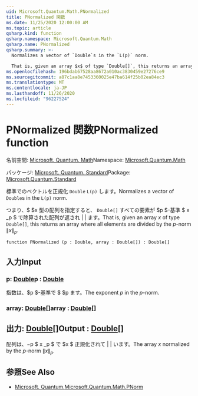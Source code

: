 ```yaml
---
uid: Microsoft.Quantum.Math.PNormalized
title: PNormalized 関数
ms.date: 11/25/2020 12:00:00 AM
ms.topic: article
qsharp.kind: function
qsharp.namespace: Microsoft.Quantum.Math
qsharp.name: PNormalized
qsharp.summary: >-
  Normalizes a vector of `Double`s in the `L(p)` norm.

  That is, given an array $x$ of type `Double[]`, this returns an array where all elements are divided by the $p$-norm $\|x\|_p$.
ms.openlocfilehash: 196bdab67528aa8672a010ac3830459e27276ce9
ms.sourcegitcommit: a87c1aa8e7453360025e47ba614f25b02ea84ec3
ms.translationtype: MT
ms.contentlocale: ja-JP
ms.lasthandoff: 11/26/2020
ms.locfileid: "96227524"
---
```

# <a name="pnormalized-function"></a><span data-ttu-id="7647a-102">PNormalized 関数</span><span class="sxs-lookup"><span data-stu-id="7647a-102">PNormalized function</span></span>

<span data-ttu-id="7647a-103">名前空間: [Microsoft. Quantum. Math](xref:Microsoft.Quantum.Math)</span><span class="sxs-lookup"><span data-stu-id="7647a-103">Namespace: [Microsoft.Quantum.Math](xref:Microsoft.Quantum.Math)</span></span>

<span data-ttu-id="7647a-104">パッケージ: [Microsoft. Quantum. Standard](https://nuget.org/packages/Microsoft.Quantum.Standard)</span><span class="sxs-lookup"><span data-stu-id="7647a-104">Package: [Microsoft.Quantum.Standard](https://nuget.org/packages/Microsoft.Quantum.Standard)</span></span>


<span data-ttu-id="7647a-105">標準でのベクトルを正規化 `Double` `L(p)` します。</span><span class="sxs-lookup"><span data-stu-id="7647a-105">Normalizes a vector of `Double`s in the `L(p)` norm.</span></span>

<span data-ttu-id="7647a-106">つまり、$ $x 型の配列を指定すると、 `Double[]` すべての要素が $p $-基準 $ x _p $ で除算された配列が返され \| \| ます。</span><span class="sxs-lookup"><span data-stu-id="7647a-106">That is, given an array $x$ of type `Double[]`, this returns an array where all elements are divided by the $p$-norm $\|x\|_p$.</span></span>

```qsharp
function PNormalized (p : Double, array : Double[]) : Double[]
```


## <a name="input"></a><span data-ttu-id="7647a-107">入力</span><span class="sxs-lookup"><span data-stu-id="7647a-107">Input</span></span>

### <a name="p--double"></a><span data-ttu-id="7647a-108">p: [Double](xref:microsoft.quantum.lang-ref.double)</span><span class="sxs-lookup"><span data-stu-id="7647a-108">p : [Double](xref:microsoft.quantum.lang-ref.double)</span></span>

<span data-ttu-id="7647a-109">指数は、$p $-基準で $ $p ます。</span><span class="sxs-lookup"><span data-stu-id="7647a-109">The exponent $p$ in the $p$-norm.</span></span>


### <a name="array--double"></a><span data-ttu-id="7647a-110">array: [Double](xref:microsoft.quantum.lang-ref.double)[]</span><span class="sxs-lookup"><span data-stu-id="7647a-110">array : [Double](xref:microsoft.quantum.lang-ref.double)[]</span></span>





## <a name="output--double"></a><span data-ttu-id="7647a-111">出力: [Double](xref:microsoft.quantum.lang-ref.double)[]</span><span class="sxs-lookup"><span data-stu-id="7647a-111">Output : [Double](xref:microsoft.quantum.lang-ref.double)[]</span></span>

<span data-ttu-id="7647a-112">配列は、$-$p $ x _p $ で $x $ 正規化されて \| \| います。</span><span class="sxs-lookup"><span data-stu-id="7647a-112">The array $x$ normalized by the $p$-norm $\|x\|_p$.</span></span>

## <a name="see-also"></a><span data-ttu-id="7647a-113">参照</span><span class="sxs-lookup"><span data-stu-id="7647a-113">See Also</span></span>

- [<span data-ttu-id="7647a-114">Microsoft. Quantum.</span><span class="sxs-lookup"><span data-stu-id="7647a-114">Microsoft.Quantum.Math.PNorm</span></span>](xref:Microsoft.Quantum.Math.PNorm)